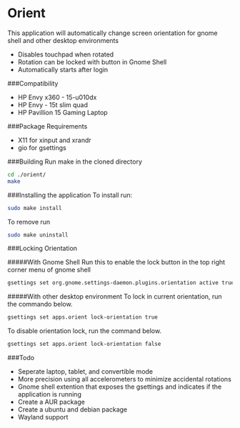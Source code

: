 # Orient
This application will automatically change screen orientation for gnome shell and other desktop environments
* Disables touchpad when rotated
* Rotation can be locked with button in Gnome Shell
* Automatically starts after login

###Compatibility
* HP Envy x360 - 15-u010dx
* HP Envy - 15t slim quad
* HP Pavillion 15 Gaming Laptop

###Package Requirements
* X11 for xinput and xrandr
* gio for gsettings

###Building
Run make in the cloned directory
````bash
cd ./orient/
make

````

###Installing the application
To install run:
````bash
sudo make install

````

To remove run
````bash
sudo make uninstall

````

###Locking Orientation

#####With Gnome Shell
Run this to enable the lock button in the top right corner menu of gnome shell
````bash
gsettings set org.gnome.settings-daemon.plugins.orientation active true
````

#####With other desktop environment
To lock in current orientation, run the commando below.
````bash
gsettings set apps.orient lock-orientation true

````

To disable orientation lock, run the command below.
````bash
gsettings set apps.orient lock-orientation false

````

###Todo
* Seperate laptop, tablet, and convertible mode
* More precision using all accelerometers to minimize accidental rotations
* Gnome shell extention that exposes the gsettings and indicates if the
  application is running
* Create a AUR package
* Create a ubuntu and debian package
* Wayland support
